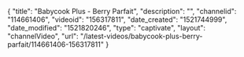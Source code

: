 {
    "title": "Babycook Plus - Berry Parfait",
    "description": "",
    "channelid": "114661406",
    "videoid": "156317811",
    "date_created": "1521744999",
    "date_modified": "1521820246",
    "type": "captivate",
    "layout": "channelVideo",
    "url": "\/latest-videos\/babycook-plus-berry-parfait\/114661406-156317811"
}